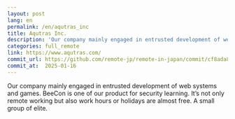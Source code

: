 ```yaml
---
layout: post
lang: en
permalink: /en/aqutras_inc
title: Aqutras Inc.
description: 'Our company mainly engaged in entrusted development of web systems and games. BeeCon is one of our product for security learning. It’s not only remote working but also work hours or holidays are almost free. A small group of elite.'
categories: full_remote
link: https://www.aqutras.com/
commit_url: https://github.com/remote-jp/remote-in-japan/commit/cf8ada8eae0f29603e476cd235d4527e9ea268e4
commit_at:  2025-01-16
---
```


<p>Our company mainly engaged in entrusted development of web systems and games. BeeCon is one of our product for security learning. It’s not only remote working but also work hours or holidays are almost free. A small group of elite.</p>
